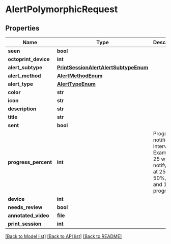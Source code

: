 # AlertPolymorphicRequest

## Properties
Name | Type | Description | Notes
------------ | ------------- | ------------- | -------------
**seen** | **bool** |  | [optional] 
**octoprint_device** | **int** |  | [optional] 
**alert_subtype** | [**PrintSessionAlertAlertSubtypeEnum**](PrintSessionAlertAlertSubtypeEnum.md) |  | 
**alert_method** | [**AlertMethodEnum**](AlertMethodEnum.md) |  | [optional] 
**alert_type** | [**AlertTypeEnum**](AlertTypeEnum.md) |  | 
**color** | **str** |  | 
**icon** | **str** |  | 
**description** | **str** |  | 
**title** | **str** |  | 
**sent** | **bool** |  | [optional] 
**progress_percent** | **int** | Progress notification interval. Example: 25 will notify you at 25%, 50%, 75%, and 100% progress | [optional] 
**device** | **int** |  | 
**needs_review** | **bool** |  | [optional] 
**annotated_video** | **file** |  | 
**print_session** | **int** |  | 

[[Back to Model list]](../README.md#documentation-for-models) [[Back to API list]](../README.md#documentation-for-api-endpoints) [[Back to README]](../README.md)


